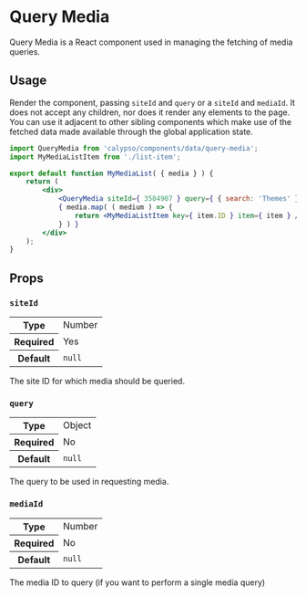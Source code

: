 # Query Media

Query Media is a React component used in managing the fetching of media queries.

## Usage

Render the component, passing `siteId` and `query` or a `siteId` and `mediaId`. It does not accept any children, nor does it render any elements to the page. You can use it adjacent to other sibling components which make use of the fetched data made available through the global application state.

```jsx
import QueryMedia from 'calypso/components/data/query-media';
import MyMediaListItem from './list-item';

export default function MyMediaList( { media } ) {
	return (
		<div>
			<QueryMedia siteId={ 3584907 } query={ { search: 'Themes' } } />
			{ media.map( ( medium ) => {
				return <MyMediaListItem key={ item.ID } item={ item } />;
			} ) }
		</div>
	);
}
```

## Props

### `siteId`

<table>
	<tr><th>Type</th><td>Number</td></tr>
	<tr><th>Required</th><td>Yes</td></tr>
	<tr><th>Default</th><td><code>null</code></td></tr>
</table>

The site ID for which media should be queried.

### `query`

<table>
	<tr><th>Type</th><td>Object</td></tr>
	<tr><th>Required</th><td>No</td></tr>
	<tr><th>Default</th><td><code>null</code></td></tr>
</table>

The query to be used in requesting media.

### `mediaId`

<table>
	<tr><th>Type</th><td>Number</td></tr>
	<tr><th>Required</th><td>No</td></tr>
	<tr><th>Default</th><td><code>null</code></td></tr>
</table>

The media ID to query (if you want to perform a single media query)
